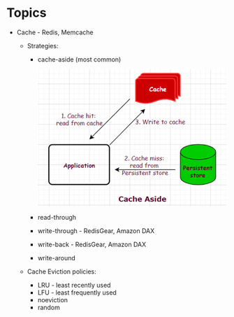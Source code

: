 # Topics

* Cache - Redis, Memcache
	* Strategies:
		* cache-aside (most common)
		
			![](images/cache-aside.png)
				
		* read-through
		* write-through - RedisGear, Amazon DAX
		* write-back - RedisGear, Amazon DAX
		* write-around
		
	* Cache Eviction policies:
		* LRU - least recently used
		* LFU - least frequently used
		* noeviction
		* random

